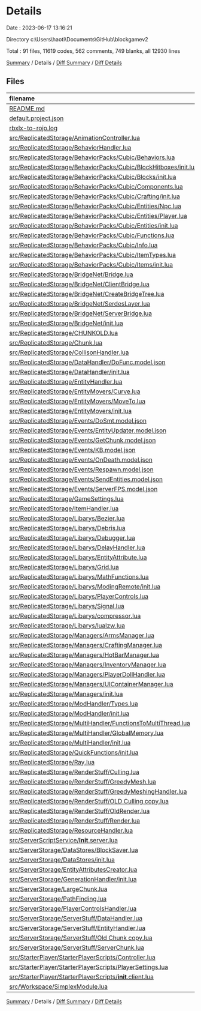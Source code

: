 # Details

Date : 2023-06-17 13:16:21

Directory c:\\Users\\haoti\\Documents\\GitHub\\blockgamev2

Total : 91 files,  11619 codes, 562 comments, 749 blanks, all 12930 lines

[Summary](results.md) / Details / [Diff Summary](diff.md) / [Diff Details](diff-details.md)

## Files
| filename | language | code | comment | blank | total |
| :--- | :--- | ---: | ---: | ---: | ---: |
| [README.md](/README.md) | Markdown | 12 | 0 | 5 | 17 |
| [default.project.json](/default.project.json) | JSON | 48 | 0 | 0 | 48 |
| [rbxlx-to-rojo.log](/rbxlx-to-rojo.log) | Log | 2 | 0 | 1 | 3 |
| [src/ReplicatedStorage/AnimationController.lua](/src/ReplicatedStorage/AnimationController.lua) | Lua | 72 | 0 | 0 | 72 |
| [src/ReplicatedStorage/BehaviorHandler.lua](/src/ReplicatedStorage/BehaviorHandler.lua) | Lua | 129 | 1 | 1 | 131 |
| [src/ReplicatedStorage/BehaviorPacks/Cubic/Behaviors.lua](/src/ReplicatedStorage/BehaviorPacks/Cubic/Behaviors.lua) | Lua | 79 | 1 | 0 | 80 |
| [src/ReplicatedStorage/BehaviorPacks/Cubic/BlockHitboxes/init.lua](/src/ReplicatedStorage/BehaviorPacks/Cubic/BlockHitboxes/init.lua) | Lua | 21 | 0 | 0 | 21 |
| [src/ReplicatedStorage/BehaviorPacks/Cubic/Blocks/init.lua](/src/ReplicatedStorage/BehaviorPacks/Cubic/Blocks/init.lua) | Lua | 85 | 0 | 13 | 98 |
| [src/ReplicatedStorage/BehaviorPacks/Cubic/Components.lua](/src/ReplicatedStorage/BehaviorPacks/Cubic/Components.lua) | Lua | 24 | 0 | 2 | 26 |
| [src/ReplicatedStorage/BehaviorPacks/Cubic/Crafting/init.lua](/src/ReplicatedStorage/BehaviorPacks/Cubic/Crafting/init.lua) | Lua | 34 | 0 | 4 | 38 |
| [src/ReplicatedStorage/BehaviorPacks/Cubic/Entities/Npc.lua](/src/ReplicatedStorage/BehaviorPacks/Cubic/Entities/Npc.lua) | Lua | 44 | 8 | 2 | 54 |
| [src/ReplicatedStorage/BehaviorPacks/Cubic/Entities/Player.lua](/src/ReplicatedStorage/BehaviorPacks/Cubic/Entities/Player.lua) | Lua | 34 | 0 | 4 | 38 |
| [src/ReplicatedStorage/BehaviorPacks/Cubic/Entities/init.lua](/src/ReplicatedStorage/BehaviorPacks/Cubic/Entities/init.lua) | Lua | 28 | 0 | 5 | 33 |
| [src/ReplicatedStorage/BehaviorPacks/Cubic/Functions.lua](/src/ReplicatedStorage/BehaviorPacks/Cubic/Functions.lua) | Lua | 133 | 1 | 3 | 137 |
| [src/ReplicatedStorage/BehaviorPacks/Cubic/Info.lua](/src/ReplicatedStorage/BehaviorPacks/Cubic/Info.lua) | Lua | 2 | 0 | 0 | 2 |
| [src/ReplicatedStorage/BehaviorPacks/Cubic/ItemTypes.lua](/src/ReplicatedStorage/BehaviorPacks/Cubic/ItemTypes.lua) | Lua | 65 | 2 | 3 | 70 |
| [src/ReplicatedStorage/BehaviorPacks/Cubic/Items/init.lua](/src/ReplicatedStorage/BehaviorPacks/Cubic/Items/init.lua) | Lua | 50 | 1 | 3 | 54 |
| [src/ReplicatedStorage/BridgeNet/Bridge.lua](/src/ReplicatedStorage/BridgeNet/Bridge.lua) | Lua | 16 | 0 | 2 | 18 |
| [src/ReplicatedStorage/BridgeNet/ClientBridge.lua](/src/ReplicatedStorage/BridgeNet/ClientBridge.lua) | Lua | 351 | 12 | 88 | 451 |
| [src/ReplicatedStorage/BridgeNet/CreateBridgeTree.lua](/src/ReplicatedStorage/BridgeNet/CreateBridgeTree.lua) | Lua | 34 | 1 | 9 | 44 |
| [src/ReplicatedStorage/BridgeNet/SerdesLayer.lua](/src/ReplicatedStorage/BridgeNet/SerdesLayer.lua) | Lua | 165 | 8 | 48 | 221 |
| [src/ReplicatedStorage/BridgeNet/ServerBridge.lua](/src/ReplicatedStorage/BridgeNet/ServerBridge.lua) | Lua | 636 | 24 | 126 | 786 |
| [src/ReplicatedStorage/BridgeNet/init.lua](/src/ReplicatedStorage/BridgeNet/init.lua) | Lua | 105 | 4 | 28 | 137 |
| [src/ReplicatedStorage/CHUNKOLD.lua](/src/ReplicatedStorage/CHUNKOLD.lua) | Lua | 133 | 8 | 1 | 142 |
| [src/ReplicatedStorage/Chunk.lua](/src/ReplicatedStorage/Chunk.lua) | Lua | 168 | 0 | 3 | 171 |
| [src/ReplicatedStorage/CollisonHandler.lua](/src/ReplicatedStorage/CollisonHandler.lua) | Lua | 672 | 53 | 20 | 745 |
| [src/ReplicatedStorage/DataHandler/DoFunc.model.json](/src/ReplicatedStorage/DataHandler/DoFunc.model.json) | JSON | 3 | 0 | 1 | 4 |
| [src/ReplicatedStorage/DataHandler/init.lua](/src/ReplicatedStorage/DataHandler/init.lua) | Lua | 136 | 5 | 3 | 144 |
| [src/ReplicatedStorage/EntityHandler.lua](/src/ReplicatedStorage/EntityHandler.lua) | Lua | 1,015 | 46 | 8 | 1,069 |
| [src/ReplicatedStorage/EntityMovers/Curve.lua](/src/ReplicatedStorage/EntityMovers/Curve.lua) | Lua | 80 | 7 | 1 | 88 |
| [src/ReplicatedStorage/EntityMovers/MoveTo.lua](/src/ReplicatedStorage/EntityMovers/MoveTo.lua) | Lua | 58 | 2 | 0 | 60 |
| [src/ReplicatedStorage/EntityMovers/init.lua](/src/ReplicatedStorage/EntityMovers/init.lua) | Lua | 5 | 0 | 0 | 5 |
| [src/ReplicatedStorage/Events/DoSmt.model.json](/src/ReplicatedStorage/Events/DoSmt.model.json) | JSON | 3 | 0 | 1 | 4 |
| [src/ReplicatedStorage/Events/EntityUpdater.model.json](/src/ReplicatedStorage/Events/EntityUpdater.model.json) | JSON | 3 | 0 | 1 | 4 |
| [src/ReplicatedStorage/Events/GetChunk.model.json](/src/ReplicatedStorage/Events/GetChunk.model.json) | JSON | 3 | 0 | 1 | 4 |
| [src/ReplicatedStorage/Events/KB.model.json](/src/ReplicatedStorage/Events/KB.model.json) | JSON | 3 | 0 | 1 | 4 |
| [src/ReplicatedStorage/Events/OnDeath.model.json](/src/ReplicatedStorage/Events/OnDeath.model.json) | JSON | 3 | 0 | 1 | 4 |
| [src/ReplicatedStorage/Events/Respawn.model.json](/src/ReplicatedStorage/Events/Respawn.model.json) | JSON | 3 | 0 | 1 | 4 |
| [src/ReplicatedStorage/Events/SendEntities.model.json](/src/ReplicatedStorage/Events/SendEntities.model.json) | JSON | 3 | 0 | 1 | 4 |
| [src/ReplicatedStorage/Events/ServerFPS.model.json](/src/ReplicatedStorage/Events/ServerFPS.model.json) | JSON | 3 | 0 | 1 | 4 |
| [src/ReplicatedStorage/GameSettings.lua](/src/ReplicatedStorage/GameSettings.lua) | Lua | 14 | 0 | 0 | 14 |
| [src/ReplicatedStorage/ItemHandler.lua](/src/ReplicatedStorage/ItemHandler.lua) | Lua | 89 | 0 | 1 | 90 |
| [src/ReplicatedStorage/Libarys/Bezier.lua](/src/ReplicatedStorage/Libarys/Bezier.lua) | Lua | 168 | 49 | 87 | 304 |
| [src/ReplicatedStorage/Libarys/Debris.lua](/src/ReplicatedStorage/Libarys/Debris.lua) | Lua | 40 | 0 | 0 | 40 |
| [src/ReplicatedStorage/Libarys/Debugger.lua](/src/ReplicatedStorage/Libarys/Debugger.lua) | Lua | 25 | 9 | 0 | 34 |
| [src/ReplicatedStorage/Libarys/DelayHandler.lua](/src/ReplicatedStorage/Libarys/DelayHandler.lua) | Lua | 47 | 0 | 1 | 48 |
| [src/ReplicatedStorage/Libarys/EntityAttribute.lua](/src/ReplicatedStorage/Libarys/EntityAttribute.lua) | Lua | 90 | 0 | 1 | 91 |
| [src/ReplicatedStorage/Libarys/Grid.lua](/src/ReplicatedStorage/Libarys/Grid.lua) | Lua | 22 | 0 | 1 | 23 |
| [src/ReplicatedStorage/Libarys/MathFunctions.lua](/src/ReplicatedStorage/Libarys/MathFunctions.lua) | Lua | 111 | 2 | 2 | 115 |
| [src/ReplicatedStorage/Libarys/ModingRemote/init.lua](/src/ReplicatedStorage/Libarys/ModingRemote/init.lua) | Lua | 56 | 0 | 1 | 57 |
| [src/ReplicatedStorage/Libarys/PlayerControls.lua](/src/ReplicatedStorage/Libarys/PlayerControls.lua) | Lua | 63 | 0 | 5 | 68 |
| [src/ReplicatedStorage/Libarys/Signal.lua](/src/ReplicatedStorage/Libarys/Signal.lua) | Lua | 58 | 1 | 17 | 76 |
| [src/ReplicatedStorage/Libarys/compressor.lua](/src/ReplicatedStorage/Libarys/compressor.lua) | Lua | 169 | 2 | 12 | 183 |
| [src/ReplicatedStorage/Libarys/lualzw.lua](/src/ReplicatedStorage/Libarys/lualzw.lua) | Lua | 146 | 1 | 18 | 165 |
| [src/ReplicatedStorage/Managers/ArmsManager.lua](/src/ReplicatedStorage/Managers/ArmsManager.lua) | Lua | 168 | 1 | 1 | 170 |
| [src/ReplicatedStorage/Managers/CraftingManager.lua](/src/ReplicatedStorage/Managers/CraftingManager.lua) | Lua | 145 | 3 | 3 | 151 |
| [src/ReplicatedStorage/Managers/HotBarManager.lua](/src/ReplicatedStorage/Managers/HotBarManager.lua) | Lua | 68 | 0 | 0 | 68 |
| [src/ReplicatedStorage/Managers/InventoryManager.lua](/src/ReplicatedStorage/Managers/InventoryManager.lua) | Lua | 143 | 7 | 3 | 153 |
| [src/ReplicatedStorage/Managers/PlayerDollHandler.lua](/src/ReplicatedStorage/Managers/PlayerDollHandler.lua) | Lua | 38 | 0 | 1 | 39 |
| [src/ReplicatedStorage/Managers/UIContainerManager.lua](/src/ReplicatedStorage/Managers/UIContainerManager.lua) | Lua | 270 | 2 | 7 | 279 |
| [src/ReplicatedStorage/Managers/init.lua](/src/ReplicatedStorage/Managers/init.lua) | Lua | 11 | 0 | 0 | 11 |
| [src/ReplicatedStorage/ModHandler/Types.lua](/src/ReplicatedStorage/ModHandler/Types.lua) | Lua | 148 | 8 | 27 | 183 |
| [src/ReplicatedStorage/ModHandler/init.lua](/src/ReplicatedStorage/ModHandler/init.lua) | Lua | 55 | 0 | 1 | 56 |
| [src/ReplicatedStorage/MultiHandler/FunctionsToMultiThread.lua](/src/ReplicatedStorage/MultiHandler/FunctionsToMultiThread.lua) | Lua | 133 | 2 | 4 | 139 |
| [src/ReplicatedStorage/MultiHandler/GlobalMemory.lua](/src/ReplicatedStorage/MultiHandler/GlobalMemory.lua) | Lua | 35 | 0 | 1 | 36 |
| [src/ReplicatedStorage/MultiHandler/init.lua](/src/ReplicatedStorage/MultiHandler/init.lua) | Lua | 221 | 14 | 4 | 239 |
| [src/ReplicatedStorage/QuickFunctions/init.lua](/src/ReplicatedStorage/QuickFunctions/init.lua) | Lua | 440 | 15 | 4 | 459 |
| [src/ReplicatedStorage/Ray.lua](/src/ReplicatedStorage/Ray.lua) | Lua | 97 | 1 | 0 | 98 |
| [src/ReplicatedStorage/RenderStuff/Culling.lua](/src/ReplicatedStorage/RenderStuff/Culling.lua) | Lua | 72 | 2 | 2 | 76 |
| [src/ReplicatedStorage/RenderStuff/GreedyMesh.lua](/src/ReplicatedStorage/RenderStuff/GreedyMesh.lua) | Lua | 222 | 6 | 0 | 228 |
| [src/ReplicatedStorage/RenderStuff/GreedyMeshingHandler.lua](/src/ReplicatedStorage/RenderStuff/GreedyMeshingHandler.lua) | Lua | 13 | 1 | 12 | 26 |
| [src/ReplicatedStorage/RenderStuff/OLD Culling copy.lua](/src/ReplicatedStorage/RenderStuff/OLD%20Culling%20copy.lua) | Lua | 129 | 5 | 2 | 136 |
| [src/ReplicatedStorage/RenderStuff/OldRender.lua](/src/ReplicatedStorage/RenderStuff/OldRender.lua) | Lua | 408 | 34 | 6 | 448 |
| [src/ReplicatedStorage/RenderStuff/Render.lua](/src/ReplicatedStorage/RenderStuff/Render.lua) | Lua | 406 | 32 | 7 | 445 |
| [src/ReplicatedStorage/ResourceHandler.lua](/src/ReplicatedStorage/ResourceHandler.lua) | Lua | 87 | 6 | 2 | 95 |
| [src/ServerScriptService/__Init__.server.lua](/src/ServerScriptService/__Init__.server.lua) | Lua | 170 | 13 | 9 | 192 |
| [src/ServerStorage/DataStores/BlockSaver.lua](/src/ServerStorage/DataStores/BlockSaver.lua) | Lua | 88 | 1 | 0 | 89 |
| [src/ServerStorage/DataStores/init.lua](/src/ServerStorage/DataStores/init.lua) | Lua | 2 | 0 | 1 | 3 |
| [src/ServerStorage/EntityAttributesCreator.lua](/src/ServerStorage/EntityAttributesCreator.lua) | Lua | 209 | 1 | 2 | 212 |
| [src/ServerStorage/GenerationHandler/init.lua](/src/ServerStorage/GenerationHandler/init.lua) | Lua | 158 | 16 | 7 | 181 |
| [src/ServerStorage/LargeChunk.lua](/src/ServerStorage/LargeChunk.lua) | Lua | 54 | 0 | 1 | 55 |
| [src/ServerStorage/PathFinding.lua](/src/ServerStorage/PathFinding.lua) | Lua | 253 | 26 | 13 | 292 |
| [src/ServerStorage/PlayerControlsHandler.lua](/src/ServerStorage/PlayerControlsHandler.lua) | Lua | 35 | 0 | 2 | 37 |
| [src/ServerStorage/ServerStuff/DataHandler.lua](/src/ServerStorage/ServerStuff/DataHandler.lua) | Lua | 82 | 56 | 3 | 141 |
| [src/ServerStorage/ServerStuff/EntityHandler.lua](/src/ServerStorage/ServerStuff/EntityHandler.lua) | Lua | 305 | 3 | 2 | 310 |
| [src/ServerStorage/ServerStuff/Old Chunk copy.lua](/src/ServerStorage/ServerStuff/Old%20Chunk%20copy.lua) | Lua | 154 | 32 | 7 | 193 |
| [src/ServerStorage/ServerStuff/ServerChunk.lua](/src/ServerStorage/ServerStuff/ServerChunk.lua) | Lua | 148 | 0 | 5 | 153 |
| [src/StarterPlayer/StarterPlayerScripts/Controller.lua](/src/StarterPlayer/StarterPlayerScripts/Controller.lua) | Lua | 461 | 16 | 7 | 484 |
| [src/StarterPlayer/StarterPlayerScripts/PlayerSettings.lua](/src/StarterPlayer/StarterPlayerScripts/PlayerSettings.lua) | Lua | 0 | 0 | 1 | 1 |
| [src/StarterPlayer/StarterPlayerScripts/__init__.client.lua](/src/StarterPlayer/StarterPlayerScripts/__init__.client.lua) | Lua | 377 | 8 | 6 | 391 |
| [src/Workspace/SimplexModule.lua](/src/Workspace/SimplexModule.lua) | Lua | 253 | 3 | 58 | 314 |

[Summary](results.md) / Details / [Diff Summary](diff.md) / [Diff Details](diff-details.md)